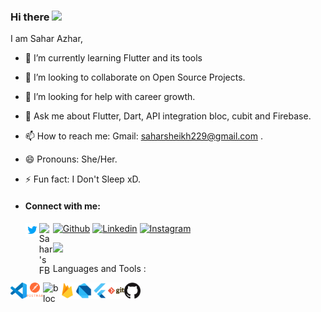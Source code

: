 ### Hi there <img src="https://media.giphy.com/media/hvRJCLFzcasrR4ia7z/giphy.gif" width="30px"> 


I am Sahar Azhar, 

- 🔭 I’m currently learning Flutter and its tools
- 👯 I’m looking to collaborate on Open Source Projects.
- 🤔 I’m looking for help with career growth.
- 💬 Ask me about Flutter, Dart, API integration bloc, cubit and Firebase.
- 📫 How to reach me: Gmail: saharsheikh229@gmail.com .
- 😄 Pronouns: She/Her.
- ⚡ Fun fact: I Don't Sleep xD.

- <h4 align="left">Connect with me:</h4><a href="https://twitter.com/">
  <img align="left" alt="Sahar's Twitter " width="22px" src="https://raw.githubusercontent.com/github/explore/80688e429a7d4ef2fca1e82350fe8e3517d3494d/topics/twitter/twitter.png" />
</a>
<a href="https://facebook.com/ ">
  <img align="left" alt="Sahar's FB " width="22px" src="https://i.pinimg.com/736x/ac/57/3b/ac573b439cde3dec8ca1c6739ae7f628.jpg" />
</a>

 [![Github](https://img.shields.io/badge/-Github-000?style=flat&logo=Github&logoColor=white)](https://github.com/saharazhar)
[![Linkedin](https://img.shields.io/badge/-LinkedIn-blue?style=flat&logo=Linkedin&logoColor=white)](https://www.linkedin.com/in/sahar-sheikh-06897a215)
[![Instagram](https://img.shields.io/badge/-Instagram-c13584?style=flat&labelColor=c13584&logo=instagram&logoColor=white)](https://www.instagram)







  <img width="48%" src="https://github-readme-streak-stats.herokuapp.com/?user=SaharAzhar&theme=chartreuse-dark" />




Languages and Tools : 

<img align="left" alt="Visual Studio Code" width="26px" src="https://raw.githubusercontent.com/github/explore/80688e429a7d4ef2fca1e82350fe8e3517d3494d/topics/visual-studio-code/visual-studio-code.png" />
<img align="left" alt="postman" width="26px" src="https://raw.githubusercontent.com/github/explore/80688e429a7d4ef2fca1e82350fe8e3517d3494d/topics/postman/postman.png" />
<img align="left" alt="bloc" width="26px" src="https://raw.githubusercontent.com/github/explore/80688e429a7d4ef2fca1e82350fe8e3517d3494d/topics/Bloc/Bloc.png" />
<img align="left" alt="firebase" width="26px" src="https://raw.githubusercontent.com/github/explore/80688e429a7d4ef2fca1e82350fe8e3517d3494d/topics/firebase/firebase.png" />
<img align="left" alt="dart" width="26px" src="https://raw.githubusercontent.com/github/explore/80688e429a7d4ef2fca1e82350fe8e3517d3494d/topics/dart/dart.png" />
<img align="left" alt="Flutter" width="26px" src="https://raw.githubusercontent.com/github/explore/80688e429a7d4ef2fca1e82350fe8e3517d3494d/topics/flutter/flutter.png" />

<img align="left" alt="Git" width="26px" src="https://raw.githubusercontent.com/github/explore/80688e429a7d4ef2fca1e82350fe8e3517d3494d/topics/git/git.png" />
<img align="left" alt="GitHub" width="26px" src="https://raw.githubusercontent.com/github/explore/78df643247d429f6cc873026c0622819ad797942/topics/github/github.png" />
